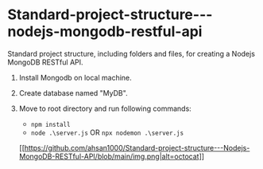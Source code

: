 # Standard-project-structure---nodejs-mongodb-restful-api

Standard project structure, including folders and files, for creating a Nodejs MongoDB RESTful API.

1. Install Mongodb on local machine.
2. Create database named "MyDB".
3. Move to root directory and run following commands:

   - `npm install`
   - `node .\server.js` OR `npx nodemon .\server.js`

   [[https://github.com/ahsan1000/Standard-project-structure---Nodejs-MongoDB-RESTful-API/blob/main/img.png|alt=octocat]]
